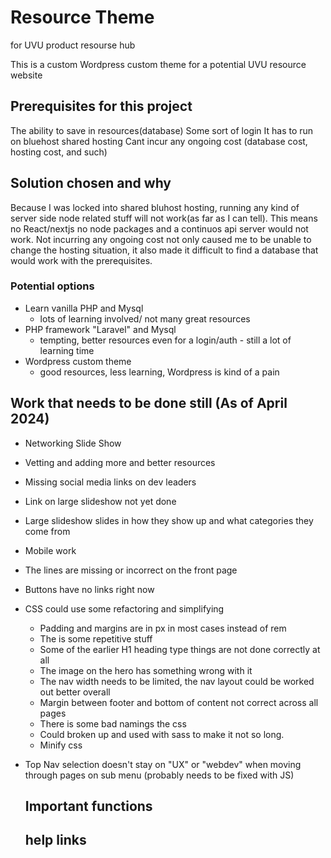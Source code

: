 
# Resource Theme
for UVU product resourse hub

This is a custom Wordpress custom theme for a potential UVU resource website

## Prerequisites for this project 
The ability to save in resources(database)
Some sort of login
It has to run on bluehost shared hosting
Cant incur any ongoing cost (database cost, hosting cost, and such)


## Solution chosen and why
Because I was locked into shared bluhost hosting, running any kind of server side node related stuff will not work(as far as I can tell). This means no React/nextjs no node packages and a continuos api server would not work. Not incurring any ongoing cost not only caused me to be unable to change the hosting situation, it also made it difficult to find a database that would work with the prerequisites. 

### Potential options
- Learn vanilla PHP and Mysql
  - lots of learning involved/ not many great resources 
- PHP framework "Laravel" and Mysql
  - tempting, better resources even for a login/auth - still a lot of learning time
- Wordpress custom theme
  - good resources, less learning, Wordpress is kind of a pain



## Work that needs to be done still (As of April 2024)
- Networking Slide Show
- Vetting and adding more and better resources
- Missing social media links on dev leaders
- Link on large slideshow not yet done
- Large slideshow slides in how they show up and what categories they come from 
- Mobile work 
- The lines are missing or incorrect on the front page
- Buttons have no links right now

- CSS could use some refactoring and simplifying
  - Padding and margins are in px in most cases instead of rem
  - The is some repetitive stuff
  - Some of the earlier H1 heading type things are not done correctly at all
  - The image on the hero has something wrong with it
  - The nav width needs to be limited, the nav layout could be worked out better overall
  - Margin between footer and bottom of content not correct across all pages
  - There is some bad namings the css
  - Could broken up and used with sass to make it not so long.
  - Minify css
- Top Nav selection doesn't stay on "UX" or "webdev" when moving through pages on sub menu (probably needs to be fixed with JS)


  ## Important functions 


  ## help links

  

